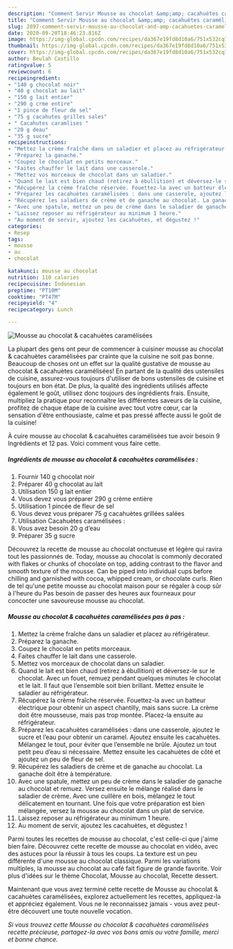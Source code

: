 ```yaml
---
description: "Comment Servir Mousse au chocolat &amp;amp; cacahuètes caramélisées"
title: "Comment Servir Mousse au chocolat &amp;amp; cacahuètes caramélisées"
slug: 2897-comment-servir-mousse-au-chocolat-and-amp-cacahuetes-caramelisees
date: 2020-09-20T18:46:23.816Z
image: https://img-global.cpcdn.com/recipes/da367e19fd8d10a6/751x532cq70/mousse-au-chocolat-cacahuetes-caramelisees-photo-principale-de-la-recette.jpg
thumbnail: https://img-global.cpcdn.com/recipes/da367e19fd8d10a6/751x532cq70/mousse-au-chocolat-cacahuetes-caramelisees-photo-principale-de-la-recette.jpg
cover: https://img-global.cpcdn.com/recipes/da367e19fd8d10a6/751x532cq70/mousse-au-chocolat-cacahuetes-caramelisees-photo-principale-de-la-recette.jpg
author: Beulah Castillo
ratingvalue: 5
reviewcount: 6
recipeingredient:
- "140 g chocolat noir"
- "40 g chocolat au lait"
- "150 g lait entier"
- "290 g crme entire"
- "1 pince de fleur de sel"
- "75 g cacahutes grilles sales"
- " Cacahutes caramlises "
- "20 g deau"
- "35 g sucre"
recipeinstructions:
- "Mettez la crème fraîche dans un saladier et placez au réfrigérateur."
- "Préparez la ganache."
- "Coupez le chocolat en petits morceaux."
- "Faites chauffer le lait dans une casserole."
- "Mettez vos morceaux de chocolat dans un saladier."
- "Quand le lait est bien chaud (retirez à ébullition) et déversez-le sur le chocolat. Avec un fouet, remuez pendant quelques minutes le chocolat et le lait. Il faut que l’ensemble soit bien brillant. Mettez ensuite le saladier au réfrigérateur."
- "Récupérez la crème fraîche réservée. Fouettez-la avec un batteur électrique pour obtenir un aspect chantilly, mais sans sucre. La crème doit être mousseuse, mais pas trop montée. Placez-la ensuite au réfrigérateur."
- "Préparez les cacahuètes caramélisées : dans une casserole, ajoutez le sucre et l’eau pour obtenir un caramel. Ajoutez ensuite les cacahuètes. Mélangez le tout, pour éviter que l’ensemble ne brûle. Ajoutez un tout petit peu d’eau si nécessaire. Mettez ensuite les cacahuètes de côté et ajoutez un peu de fleur de sel."
- "Récupérez les saladiers de crème et de ganache au chocolat. La ganache doit être à température."
- "Avec une spatule, mettez un peu de crème dans le saladier de ganache au chocolat et remuez. Versez ensuite le mélange réalisé dans le saladier de crème. Avec une cuillère en bois, mélangez le tout délicatement en tournant. Une fois que votre préparation est bien mélangée, versez la mousse au chocolat dans un plat de service."
- "Laissez reposer au réfrigérateur au minimum 1 heure."
- "Au moment de servir, ajoutez les cacahuètes, et dégustez !"
categories:
- Resep
tags:
- mousse
- au
- chocolat

katakunci: mousse au chocolat 
nutrition: 110 calories
recipecuisine: Indonesian
preptime: "PT10M"
cooktime: "PT47M"
recipeyield: "4"
recipecategory: Lunch

---
```



![Mousse au chocolat &amp; cacahuètes caramélisées](https://img-global.cpcdn.com/recipes/da367e19fd8d10a6/751x532cq70/mousse-au-chocolat-cacahuetes-caramelisees-photo-principale-de-la-recette.jpg)

La plupart des gens ont peur de commencer à cuisiner mousse au chocolat &amp; cacahuètes caramélisées par crainte que la cuisine ne soit pas bonne. Beaucoup de choses ont un effet sur la qualité gustative de mousse au chocolat &amp; cacahuètes caramélisées! En partant de la qualité des ustensiles de cuisine, assurez-vous toujours d'utiliser de bons ustensiles de cuisine et toujours en bon état. De plus, la qualité des ingrédients utilisés affecte également le goût, utilisez donc toujours des ingrédients frais. Ensuite, multipliez la pratique pour reconnaître les différentes saveurs de la cuisine, profitez de chaque étape de la cuisine avec tout votre cœur, car la sensation d'être enthousiaste, calme et pas pressé affecte aussi le goût de la cuisine!

<!--inarticleads1-->

À cuire mousse au chocolat &amp; cacahuètes caramélisées tue avoir besoin 9 Ingrédients et 12 pas. Voici comment vous faire cette.

##### Ingrédients de mousse au chocolat &amp; cacahuètes caramélisées :

1. Fournir 140 g chocolat noir
1. Préparer 40 g chocolat au lait
1. Utilisation 150 g lait entier
1. Vous devez vous préparer 290 g crème entière
1. Utilisation 1 pincée de fleur de sel
1. Vous devez vous préparer 75 g cacahuètes grillées salées
1. Utilisation  Cacahuètes caramélisées :
1. Vous avez besoin 20 g d’eau
1. Préparer 35 g sucre


Découvrez la recette de mousse au chocolat onctueuse et légère qui ravira tout les passionnés de. Today, mousse au chocolat is commonly decorated with flakes or chunks of chocolate on top, adding contrast to the flavor and smooth texture of the mousse. Can be piped into individual cups before chilling and garnished with cocoa, whipped cream, or chocolate curls. Rien de tel qu&#39;une petite mousse au chocolat maison pour se régaler à coup sûr à l&#39;heure du Pas besoin de passer des heures aux fourneaux pour concocter une savoureuse mousse au chocolat. 

<!--inarticleads2-->

##### Mousse au chocolat &amp; cacahuètes caramélisées pas à pas :

1. Mettez la crème fraîche dans un saladier et placez au réfrigérateur.
1. Préparez la ganache.
1. Coupez le chocolat en petits morceaux.
1. Faites chauffer le lait dans une casserole.
1. Mettez vos morceaux de chocolat dans un saladier.
1. Quand le lait est bien chaud (retirez à ébullition) et déversez-le sur le chocolat. Avec un fouet, remuez pendant quelques minutes le chocolat et le lait. Il faut que l’ensemble soit bien brillant. Mettez ensuite le saladier au réfrigérateur.
1. Récupérez la crème fraîche réservée. Fouettez-la avec un batteur électrique pour obtenir un aspect chantilly, mais sans sucre. La crème doit être mousseuse, mais pas trop montée. Placez-la ensuite au réfrigérateur.
1. Préparez les cacahuètes caramélisées : dans une casserole, ajoutez le sucre et l’eau pour obtenir un caramel. Ajoutez ensuite les cacahuètes. Mélangez le tout, pour éviter que l’ensemble ne brûle. Ajoutez un tout petit peu d’eau si nécessaire. Mettez ensuite les cacahuètes de côté et ajoutez un peu de fleur de sel.
1. Récupérez les saladiers de crème et de ganache au chocolat. La ganache doit être à température.
1. Avec une spatule, mettez un peu de crème dans le saladier de ganache au chocolat et remuez. Versez ensuite le mélange réalisé dans le saladier de crème. Avec une cuillère en bois, mélangez le tout délicatement en tournant. Une fois que votre préparation est bien mélangée, versez la mousse au chocolat dans un plat de service.
1. Laissez reposer au réfrigérateur au minimum 1 heure.
1. Au moment de servir, ajoutez les cacahuètes, et dégustez !


Parmi toutes les recettes de mousse au chocolat, c&#39;est celle-ci que j&#39;aime bien faire. Découvrez cette recette de mousse au chocolat en vidéo, avec des astuces pour la réussir à tous les coups. La texture est un peu différente d&#39;une mousse au chocolat classique. Parmi les variations multiples, la mousse au chocolat au café fait figure de grande favorite. Voir plus d&#39;idées sur le thème Chocolat, Mousse au chocolat, Recette dessert. 

<!--inarticleads1-->

<p>
Maintenant que vous avez terminé cette recette de Mousse au chocolat &amp; cacahuètes caramélisées, explorez actuellement les recettes, appliquez-la et appréciez également. Vous ne le reconnaissez jamais - vous avez peut-être découvert une toute nouvelle vocation.
</p>

<p>
<i>Si vous trouvez cette Mousse au chocolat &amp; cacahuètes caramélisées recette précieuse, partagez-la avec vos bons amis ou votre famille, merci et bonne chance.</i>
</p>

